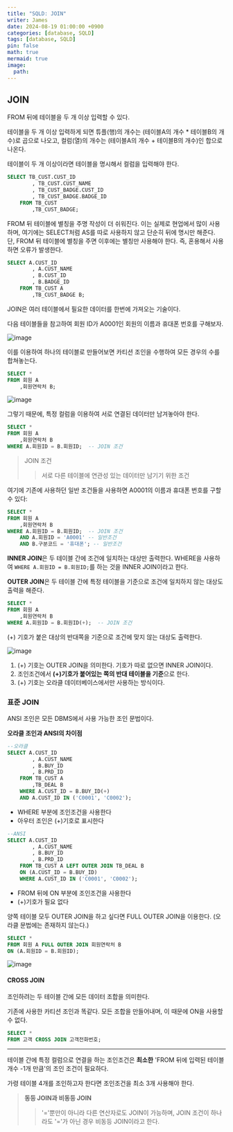 ```yaml
---
title: "SQLD: JOIN"
writer: James
date: 2024-08-19 01:00:00 +0900
categories: [database, SQLD]
tags: [database, SQLD]
pin: false
math: true
mermaid: true
image:
  path: 
---
```


## JOIN

FROM 뒤에 테이블을 두 개 이상 입력할 수 있다.  

테이블을 두 개 이상 입력하게 되면 튜플(행)의 개수는 (테이블A의 개수 * 테이블B의 개수)로 곱으로 나오고, 컬럼(열)의 개수는 (테이블A의 개수 + 테이블B의 개수)인 합으로 나온다.  

테이블이 두 개 이상이라면 테이블을 명시해서 컬럼을 입력해야 한다.  

```sql
SELECT TB_CUST.CUST_ID
        , TB_CUST.CUST_NAME
        , TB_CUST_BADGE.CUST_ID
        , TB_CUST_BADGE.BADGE_ID
    FROM TB_CUST
        ,TB_CUST_BADGE;
```

FROM 뒤 테이블에 별칭을 주명 작성이 더 쉬워진다. 이는 실제로 현업에서 많이 사용하며, 여기에는 SELECT처럼 AS를 따로 사용하지 않고 단순히 뒤에 명시만 해준다.  
단, FROM 뒤 테이블에 별칭을 주면 이후에는 별칭만 사용해야 한다. 즉, 혼용해서 사용하면 오류가 발생한다.  

```sql
SELECT A.CUST_ID
        , A.CUST_NAME
        , B.CUST_ID
        , B.BADGE_ID
    FROM TB_CUST A
        ,TB_CUST_BADGE B;
```

JOIN은 여러 테이블에서 필요한 데이터를 한번에 가져오는 기술이다.  

다음 테이블들을 참고하여 회원 ID가 A0001인 회원의 이름과 휴대폰 번호를 구해보자.  

![image](https://github.com/user-attachments/assets/7aa3ce34-2420-417b-acf2-5f5b55aeaad7)  

이를 이용하여 하나의 테이블로 만들어보면 카티션 조인을 수행하여 모든 경우의 수를 합쳐놓는다.  

```sql
SELECT *
FROM 회원 A
    ,회원연락처 B;
```

![image](https://github.com/user-attachments/assets/90f5be07-bd69-44de-9109-170deff9e649)

그렇기 때문에, 특정 컬럼을 이용하여 서로 연결된 데이터만 남겨놓아야 한다.  

```sql
SELECT *
FROM 회원 A
    ,회원연락처 B
WHERE A.회원ID = B.회원ID;  -- JOIN 조건
```

> JOIN 조건  
>> 서로 다른 테이블에 연관성 있는 데이터만 남기기 위한 조건  

여기에 기존에 사용하던 일반 조건들을 사용하면 A0001의 이름과 휴대폰 번호를 구할 수 있다:  

```sql
SELECT *
FROM 회원 A
    ,회원연락처 B
WHERE A.회원ID = B.회원ID;  -- JOIN 조건
    AND A.회원ID = 'A0001' -- 일반조건
    AND B.구분코드 = '휴대폰'; -- 일반조건  
```

**INNER JOIN**은 두 테이블 간에 조건에 일치하는 대상만 출력한다. WHERE을 사용하여 `WHERE A.회원ID = B.회원ID;`를 하는 것을 INNER JOIN이라고 한다.  

**OUTER JOIN**은 두 테이블 간에 특정 테이블을 기준으로 조건에 일치하지 않는 대상도 출력을 해준다.  

```sql
SELECT *
FROM 회원 A
    ,회원연락처 B
WHERE A.회원ID = B.회원ID(+);  -- JOIN 조건  
```

(+) 기호가 붙은 대상의 반대쪽을 기준으로 조건에 맞지 않는 대상도 출력한다.  

![image](https://github.com/user-attachments/assets/7fcde92a-5e2c-4164-8092-17ce9077f1b6)  

1. (+) 기호는 OUTER JOIN을 의미한다. 기호가 따로 없으면 INNER JOIN이다.  
2. 조인조건에서 **(+)기호가 붙어있는 쪽의 반대 테이블을 기준**으로 한다.  
3. (+) 기호는 오라클 데이터베이스에서만 사용하는 방식이다.  

### 표준 JOIN  

ANSI 조인은 모든 DBMS에서 사용 가능한 조인 문법이다.  

**오라클 조인과 ANSI의 차이점**  

```sql
--오라클
SELECT A.CUST_ID
        , A.CUST_NAME
        , B.BUY_ID
        , B.PRD_ID
    FROM TB_CUST A
        ,TB_DEAL B
    WHERE A.CUST_ID = B.BUY_ID(+)
    AND A.CUST_ID IN ('C0001', 'C0002');
```

- WHERE 부분에 조인조건을 사용한다  
- 아우터 조인은 (+)기호로 표시한다

```sql
--ANSI
SELECT A.CUST_ID
        , A.CUST_NAME
        , B.BUY_ID
        , B.PRD_ID
    FROM TB_CUST A LEFT OUTER JOIN TB_DEAL B 
    ON (A.CUST_ID = B.BUY_ID)
    WHERE A.CUST_ID IN ('C0001', 'C0002');
```

- FROM 뒤에 ON 부분에 조인조건을 사용한다
- (+)기호가 필요 없다  

양쪽 테이블 모두 OUTER JOIN을 하고 싶다면 FULL OUTER JOIN을 이용한다. (오라클 문법에는 존재하지 않는다.)  

```sql
SELECT * 
FROM 회원 A FULL OUTER JOIN 회원연락처 B 
ON (A.회원ID = B.회원ID); 
```

![image](https://github.com/user-attachments/assets/f60e0e03-c880-4ba1-b95e-d4060a43e658)  

#### CROSS JOIN  

조인하려는 두 테이블 간에 모든 데이터 조합을 의미한다.  

기존에 사용한 카티션 조인과 똑같다. 모든 조합을 만들어내며, 이 때문에 ON을 사용할 수 없다.  

```sql
SELECT * 
FROM 고객 CROSS JOIN 고객전화번호; 
```
---

테이블 간에 특정 컬럼으로 연결을 하는 조인조건은 **최소한** 'FROM 뒤에 입력된 테이블 개수 -1개 만큼'의 조인 조건이 필요하다.  

가령 테이블 4개를 조인하고자 한다면 조인조건을 최소 3개 사용해야 한다.  

> **동등 JOIN과 비동등 JOIN**  
>> '='뿐만이 아니라 다른 연산자로도 JOIN이 가능하며, JOIN 조건이 하나라도 '='가 아닌 경우 비동등 JOIN이라고 한다.  

